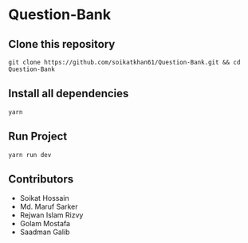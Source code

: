 # Question-Bank

## Clone this repository

    git clone https://github.com/soikatkhan61/Question-Bank.git && cd Question-Bank

## Install all dependencies

    yarn

## Run Project

    yarn run dev

## Contributors

* Soikat Hossain
* Md. Maruf Sarker
* Rejwan Islam Rizvy
* Golam Mostafa
* Saadman Galib
